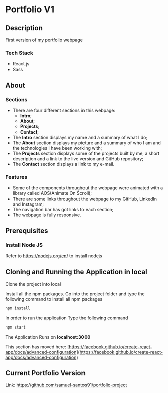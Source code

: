 # Portfolio V1

## Description
First version of my portfolio webpage
### Tech Stack
* React.js
* Sass

## About
### Sections
* There are four different sections in this webpage:
  * <strong>Intro</strong>;
  * <strong>About</strong>;
  * <strong>Projects</strong>;
  * <strong>Contact</strong>;
* The <strong>Intro</strong> section displays my name and a summary of what I do;
* The <strong>About</strong> section displays my picture and a summary of who I am and the technologies I have been working with;
* The <strong>Projects</strong> section displays some of the projects built by me, a short description and a link to the live version and GitHub repository;
* The <strong>Contact</strong> section displays a link to my e-mail.
### Features
* Some of the components throughout the webpage were animated with a library called AOS(Animate On Scroll);
* There are some links throughout the webpage to my GitHub, LinkedIn and Instagram;
* The navigation bar has got links to each section;
* The webpage is fully responsive.

## Prerequisites

### Install Node JS
Refer to https://nodejs.org/en/ to install nodejs

## Cloning and Running the Application in local

Clone the project into local

Install all the npm packages. Go into the project folder and type the following command to install all npm packages

```bash
npm install
```

In order to run the application Type the following command

```bash
npm start
```

The Application Runs on **localhost:3000** 

This section has moved here: [https://facebook.github.io/create-react-app/docs/advanced-configuration](https://facebook.github.io/create-react-app/docs/advanced-configuration)

## Current Portfolio Version
Link: https://github.com/samuel-santos91/portfolio-project
